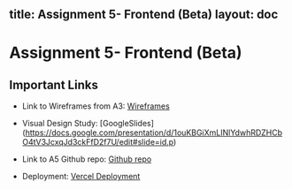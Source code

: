 title: Assignment 5- Frontend (Beta)
layout: doc
---

# Assignment 5- Frontend (Beta)

## Important Links
- Link to Wireframes from A3: [Wireframes](https://www.figma.com/design/WKxhMFRzPR1yDqL3s9WpRt/A3%3A-Convergent-Design-Wireframes?node-id=0-1)

- Visual Design Study: [GoogleSlides] (https://docs.google.com/presentation/d/1ouKBGiXmLINlYdwhRDZHCbO4tV3JcxqJd3ckFfD2f7U/edit#slide=id.p)

- Link to A5 Github repo: [Github repo](https://github.com/manasakudumu/noor-frontend)

- Deployment: [Vercel Deployment](https://vercel.com/manasa-kudumus-projects/noor-frontend)

